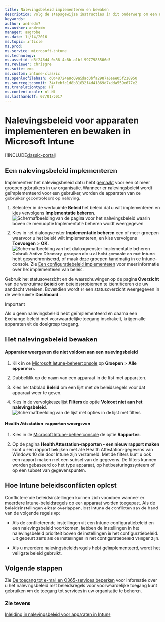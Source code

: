 ```yaml
---
title: Nalevingsbeleid implementeren en bewaken
description: Volg de stapsgewijze instructies in dit onderwerp om een nalevingsbeleid voor apparaten te implementeren en te bewaken.
keywords: 
author: andredm7
ms.author: andredm
manager: angrobe
ms.date: 11/14/2016
ms.topic: article
ms.prod: 
ms.service: microsoft-intune
ms.technology: 
ms.assetid: d8f246d4-0d86-4c8b-a1bf-9977985506d8
ms.reviewer: chrisgre
ms.suite: ems
ms.custom: intune-classic
ms.openlocfilehash: d0d48724a8c09a5dac0bfa2987a1eee05f218950
ms.sourcegitcommit: 34cfebfc1d8b81032f4d41869d74dda559e677e2
ms.translationtype: HT
ms.contentlocale: nl-NL
ms.lasthandoff: 07/01/2017
---
```

# <a name="deploy-and-monitor-a-device-compliance-policy-in-microsoft-intune"></a>Nalevingsbeleid voor apparaten implementeren en bewaken in Microsoft Intune

[!INCLUDE[classic-portal](../includes/classic-portal.md)]

## <a name="deploy-a-compliance-policy"></a>Een nalevingsbeleid implementeren
Implementeer het nalevingsbeleid dat u hebt [gemaakt](create-a-device-compliance-policy-in-microsoft-intune.md) voor een of meer groepen gebruikers in uw organisatie. Wanneer er nalevingsbeleid wordt geïmplementeerd voor een gebruiker, worden de apparaten van de gebruiker gecontroleerd op naleving.

1.  Selecteer in de werkruimte **Beleid** het beleid dat u wilt implementeren en kies vervolgens **Implementatie beheren**.
![Schermafbeelding van de pagina voor het nalevingsbeleid waarin boven de menuoptie Implementatie beheren wordt weergegeven](./media/intune-sa-3c-deploy-compliance-policy2.png)

2.  Kies in het dialoogvenster **Implementatie beheren** een of meer groepen waarvoor u het beleid wilt implementeren, en kies vervolgens **Toevoegen** > **OK**.
![Schermafbeelding van het dialoogvenster Implementatie beheren](./media/intune-sa-3d-deploy-compliance-policy3-Manage.png) Gebruik Active Directory-groepen die u al hebt gemaakt en met Intune hebt gesynchroniseerd, of maak deze groepen handmatig in de Intune-console. Zie [Een configuratiebeleid implementeren](manage-settings-and-features-on-your-devices-with-microsoft-intune-policies.md) voor meer informatie over het implementeren van beleid.

Gebruik het statusoverzicht en de waarschuwingen op de pagina **Overzicht** van de werkruimte **Beleid** om beleidsproblemen te identificeren die uw aandacht vereisen. Bovendien wordt er een statusoverzicht weergegeven in de werkruimte **Dashboard** .

> [!IMPORTANT]
> Als u geen nalevingsbeleid hebt geïmplementeerd en daarna een Exchange-beleid met voorwaardelijke toegang inschakelt, krijgen alle apparaten uit de doelgroep toegang.

## <a name="monitor-the-compliance-policy"></a>Het nalevingsbeleid bewaken

#### <a name="to-view-devices-that-do-not-conform-to-a-compliance-policy"></a>Apparaten weergeven die niet voldoen aan een nalevingsbeleid

1.  Klik in de [Microsoft Intune-beheerconsole](https://manage.microsoft.com) op **Groepen** > **Alle apparaten**.

2.  Dubbelklik op de naam van een apparaat in de lijst met apparaten.

3.  Kies het tabblad **Beleid** om een lijst met de beleidsregels voor dat apparaat weer te geven.

4.  Kies in de vervolgkeuzelijst **Filters** de optie **Voldoet niet aan het nalevingsbeleid**.
![Schermafbeelding van de lijst met opties in de lijst met filters](./media/intune-sa-3e-view-device-noncompliance.png)

#### <a name="to-view-the-health-attestation-reports"></a>Health Attestation-rapporten weergeven

1.  Kies in de [Microsoft Intune-beheerconsole](https://manage.microsoft.com) de optie **Rapporten**.

2.  Op de pagina **Health Attestation-rapporten - een nieuw rapport maken** kunt u een rapport bekijken met alle Health Attestation-gegevens van Windows 10 die door Intune zijn verzameld. Met de filters kunt u ook een rapport maken met een subset van de gegevens. De filters kunnen worden gebaseerd op het type apparaat, op het besturingssysteem of op een subset van gegevenspunten.

## <a name="how-intune-resolves-policy-conflicts"></a>Hoe Intune beleidsconflicten oplost
Conflicterende beleidsinstellingen kunnen zich voordoen wanneer er meerdere Intune-beleidsregels op een apparaat worden toegepast. Als de beleidsinstellingen elkaar overlappen, lost Intune de conflicten aan de hand van de volgende regels op:

-   Als de conflicterende instellingen uit een Intune-configuratiebeleid en een nalevingsbeleid voortkomen, hebben de instellingen in het nalevingsbeleid prioriteit boven de instellingen in het configuratiebeleid. Dit gebeurt zelfs als de instellingen in het configuratiebeleid veiliger zijn.

-   Als u meerdere nalevingsbeleidsregels hebt geïmplementeerd, wordt het veiligste beleid gebruikt.

## <a name="next-steps"></a>Volgende stappen
Zie [De toegang tot e-mail en O365-services beperken](restrict-access-to-email-and-o365-services-with-microsoft-intune.md) voor informatie over u het nalevingsbeleid met beleidsregels voor voorwaardelijke toegang kunt gebruiken om de toegang tot services in uw organisatie te beheren.


### <a name="see-also"></a>Zie tevens
[Inleiding in nalevingsbeleid voor apparaten in Intune](introduction-to-device-compliance-policies-in-microsoft-intune.md)
